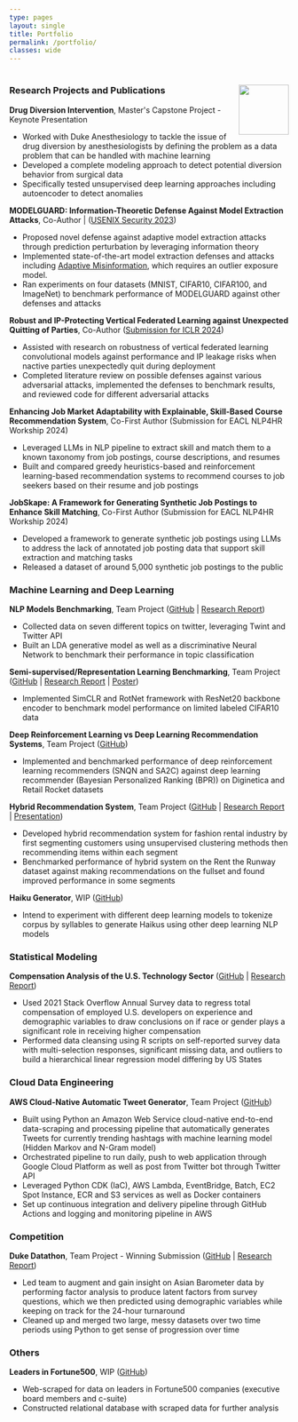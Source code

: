 ```yaml
---
type: pages
layout: single
title: Portfolio
permalink: /portfolio/
classes: wide
---
```

#  <img width=90 align="right" src="https://upload.wikimedia.org/wikipedia/commons/thumb/e/e6/Duke_University_logo.svg/1024px-Duke_University_logo.svg.png">

### Research Projects and Publications
**Drug Diversion Intervention**, Master's Capstone Project - Keynote Presentation
- Worked with Duke Anesthesiology to tackle the issue of drug diversion by anesthesiologists by defining the problem as a data problem that can be handled with machine learning
- Developed a complete modeling approach to detect potential diversion behavior from surgical data
- Specifically tested unsupervised deep learning approaches including autoencoder to detect anomalies

**MODELGUARD: Information-Theoretic Defense Against Model Extraction Attacks**, Co-Author | ([USENIX Security 2023](https://www.usenix.org/system/files/sec24summer-prepub-409-tang.pdf))
- Proposed novel defense against adaptive model extraction attacks through prediction perturbation by leveraging information theory
- Implemented state-of-the-art model extraction defenses and attacks including [Adaptive Misinformation](https://openaccess.thecvf.com/content_CVPR_2020/papers/Kariyappa_Defending_Against_Model_Stealing_Attacks_With_Adaptive_Misinformation_CVPR_2020_paper.pdf), which requires an outlier exposure model.
- Ran experiments on four datasets (MNIST, CIFAR10, CIFAR100, and ImageNet) to benchmark performance of MODELGUARD against other defenses and attacks

**Robust and IP-Protecting Vertical Federated Learning against Unexpected Quitting of Parties**, Co-Author ([Submission for ICLR 2024](https://arxiv.org/abs/2303.18178))
- Assisted with research on robustness of vertical federated learning convolutional models against performance and IP leakage risks when nactive parties unexpectedly quit during deployment
- Completed literature review on possible defenses against various adversarial attacks, implemented the defenses to benchmark results, and reviewed code for different adversarial attacks

**Enhancing Job Market Adaptability with Explainable, Skill-Based Course Recommendation System**, Co-First Author (Submission for EACL NLP4HR Workship 2024)
- Leveraged LLMs in NLP pipeline to extract skill and match them to a known taxonomy from job postings, course descriptions, and resumes
- Built and compared greedy heuristics-based and reinforcement learning-based recommendation systems to recommend courses to job seekers based on their resume and job postings

**JobSkape: A Framework for Generating Synthetic Job Postings to Enhance Skill Matching**, Co-First Author (Submission for EACL NLP4HR Workship 2024)
- Developed a framework to generate synthetic job postings using LLMs to address the lack of annotated job posting data that support skill extraction and matching tasks
- Released a dataset of around 5,000 synthetic job postings to the public

### Machine Learning and Deep Learning

**NLP Models Benchmarking**, Team Project ([GitHub](https://github.com/dai-anna/Duke-NLP-FinalProject) | [Research Report](https://github.com/dai-anna/Duke-NLP-FinalProject/blob/main/report/report_submission_flat.pdf))
- Collected data on seven different topics on twitter, leveraging Twint and Twitter API
- Built an LDA generative model as well as a discriminative Neural Network to benchmark their performance in topic classification

**Semi-supervised/Representation Learning Benchmarking**, Team Project ([GitHub](https://github.com/dai-anna/SemiSupervisedBenchmarking) | [Research Report](https://github.com/dai-anna/SemiSupervisedBenchmarking/blob/main/report/ECE661_Final_Project.pdf) | [Poster](https://github.com/dai-anna/SemiSupervisedBenchmarking/blob/main/poster/ECE661%20Poster_RepLearning.pdf))
- Implemented SimCLR and RotNet framework with ResNet20 backbone encoder to benchmark model performance on limited labeled CIFAR10 data

**Deep Reinforcement Learning vs Deep Learning Recommendation Systems**, Team Project ([GitHub](https://github.com/dai-anna/DRLvsDLrecommenders))
- Implemented and benchmarked performance of deep reinforcement learning recommenders (SNQN and SA2C) against deep learning recommender (Bayesian Personalized Ranking (BPR)) on Diginetica and Retail Rocket datasets

**Hybrid Recommendation System**, Team Project ([GitHub](https://github.com/dai-anna/RenttheRunwayRecommendations) | [Research Report](https://github.com/dai-anna/RenttheRunwayRecommendations/blob/main/report/RTRRecommendationsFinalReport.pdf) | [Presentation](https://youtu.be/PzAVR38oM6Y))
- Developed hybrid recommendation system for fashion rental industry by first segmenting customers using unsupervised clustering methods then recommending items within each segment
- Benchmarked performance of hybrid system on the Rent the Runway dataset against making recommendations on the fullset and found improved performance in some segments

**Haiku Generator**, WIP ([GitHub](https://github.com/dai-anna/DeepLearning-HaikuGenerator))
- Intend to experiment with different deep learning models to tokenize corpus by syllables to generate Haikus using other deep learning NLP models


### Statistical Modeling 
**Compensation Analysis of the U.S. Technology Sector** ([GitHub](https://github.com/dai-anna/StackOverflow2021Survey-RegressionAnalysis) | [Research Report](https://github.com/dai-anna/StackOverflow2021Survey-RegressionAnalysis/blob/main/30_results/final_report.pdf))
- Used 2021 Stack Overflow Annual Survey data to regress total compensation of employed U.S. developers on experience and demographic variables to draw conclusions on if race or gender plays a significant role in receiving higher compensation
- Performed data cleansing using R scripts on self-reported survey data with multi-selection responses, significant missing data, and outliers to build a hierarchical linear regression model differing by US States

### Cloud Data Engineering
**AWS Cloud-Native Automatic Tweet Generator**, Team Project ([GitHub](https://github.com/dai-anna/AWSCloud-TweetGenerator))
- Built using Python an Amazon Web Service cloud-native end-to-end data-scraping and processing pipeline that automatically generates Tweets for currently trending hashtags with machine learning model (Hidden Markov and N-Gram model)
- Orchestrated pipeline to run daily, push to web application through Google Cloud Platform as well as post from Twitter bot through Twitter API
- Leveraged Python CDK (IaC), AWS Lambda, EventBridge, Batch, EC2 Spot Instance, ECR and S3 services as well as Docker containers
- Set up continuous integration and delivery pipeline through GitHub Actions and logging and monitoring pipeline in AWS

### Competition
**Duke Datathon**, Team Project - Winning Submission ([GitHub](https://github.com/unsupervisedlearner1123/Duke-Datathon-2021) | [Research Report](https://github.com/unsupervisedlearner1123/Duke-Datathon-2021/blob/main/40_docs/Report_final.pdf))
- Led team to augment and gain insight on Asian Barometer data by performing factor analysis to produce latent factors from survey questions, which we then predicted using demographic variables while keeping on track for the 24-hour turnaround
- Cleaned up and merged two large, messy datasets over two time periods using Python to get sense of progression over time

### Others
**Leaders in Fortune500**, WIP ([GitHub](https://github.com/dai-anna/Leadership-in-Fortune500))
- Web-scraped for data on leaders in Fortune500 companies (executive board members and c-suite)
- Constructed relational database with scraped data for further analysis
